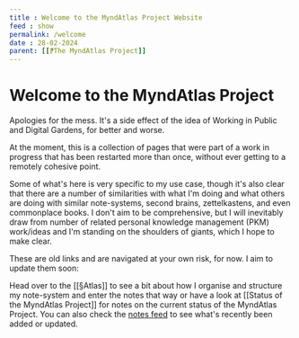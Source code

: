 ```yaml
---
title : Welcome to the MyndAtlas Project Website
feed : show
permalink: /welcome
date : 28-02-2024
parent: [[⁋The MyndAtlas Project]]
---
```

# Welcome to the MyndAtlas Project

Apologies for the mess. It's a side effect of the idea of Working in Public and Digital Gardens, for better and worse.

At the moment, this is a collection of pages that were part of a work in progress that has been restarted more than once, without ever getting to a remotely cohesive point. 

Some of what's here is very specific to my use case, though it's also clear that there are a number of similarities with what I'm doing and what others are doing with similar note-systems, second brains, zettelkastens, and even commonplace books. I don't aim to be comprehensive, but I will inevitably draw from number of related personal knowledge management (PKM) work/ideas and I'm standing on the shoulders of giants, which I hope to make clear.

These are old links and are navigated at your own risk, for now. I aim to update them soon:

Head over to the [[§Atlas]] to see a bit about how I organise and structure my note-system and enter the notes that way or have a look at [[Status of the MyndAtlas Project]] for notes on the current status of the MyndAtlas Project. You can also check the <a href="{{'/notes' | relative_url}}">notes feed</a> to see what's recently been added or updated.

[^1]: <a href="../post/about-me"> About Me </a>